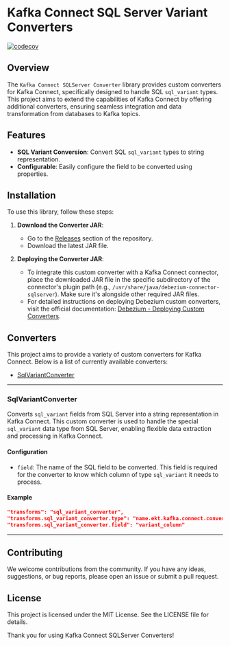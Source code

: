 # Kafka Connect SQL Server Variant Converters

[![codecov](https://codecov.io/gh/kartaltabak/kafka-connect-sqlserver-converters/graph/badge.svg?token=1KBH26O0DT)](https://codecov.io/gh/kartaltabak/kafka-connect-sqlserver-converters)

## Overview
The `Kafka Connect SQLServer Converter` library provides custom converters for Kafka Connect, specifically designed to handle SQL `sql_variant` types. This project aims to extend the capabilities of Kafka Connect by offering additional converters, ensuring seamless integration and data transformation from databases to Kafka topics.

## Features
- **SQL Variant Conversion**: Convert SQL `sql_variant` types to string representation.
- **Configurable**: Easily configure the field to be converted using properties.

## Installation
To use this library, follow these steps:

1. **Download the Converter JAR**:
    - Go to the [Releases](https://github.com/kartaltabak/kafka-connect-sqlserver-converters/releases) section of the repository.
    - Download the latest JAR file.

2. **Deploying the Converter JAR**:
   - To integrate this custom converter with a Kafka Connect connector, place the downloaded JAR file in the specific subdirectory of the connector's plugin path (e.g., `/usr/share/java/debezium-connector-sqlserver`). Make sure it's alongside other required JAR files.
   - For detailed instructions on deploying Debezium custom converters, visit the official documentation: [Debezium - Deploying Custom Converters](https://debezium.io/documentation/reference/stable/development/converters.html#deploying-a-debezium-custom-converter).

## Converters
This project aims to provide a variety of custom converters for Kafka Connect. 
Below is a list of currently available converters:
* [SqlVariantConverter](#sqlvariantconverter)

---

### SqlVariantConverter

Converts `sql_variant` fields from SQL Server into a string representation in Kafka Connect. 
This custom converter is used to handle the special `sql_variant` data type from SQL Server, 
enabling flexible data extraction and processing in Kafka Connect.

#### Configuration

- `field`: The name of the SQL field to be converted. 
   This field is required for the converter to know which column of type `sql_variant` it needs to process.

#### Example

```json
"transforms": "sql_variant_converter",
"transforms.sql_variant_converter.type": "name.ekt.kafka.connect.converter.SqlVariantConverter",
"transforms.sql_variant_converter.field": "variant_column"
```

---

## Contributing
We welcome contributions from the community. 
If you have any ideas, suggestions, or bug reports, please open an issue or submit a pull request.

## License
This project is licensed under the MIT License. See the LICENSE file for details.

Thank you for using Kafka Connect SQLServer Converters!






